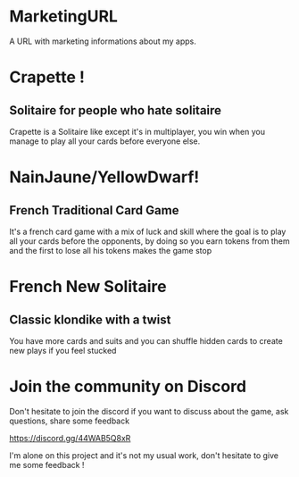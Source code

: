 # MarketingURL
A URL with marketing informations about my apps.

# Crapette ! 

## Solitaire for people who hate solitaire
Crapette is a Solitaire like except it's in multiplayer, you win when you manage to play all your cards before everyone else.


# NainJaune/YellowDwarf! 

## French Traditional Card Game
It's a french card game with a mix of luck and skill where the goal is to play all your cards before the opponents, by doing so you earn tokens from them and the first to lose all his tokens makes the game stop

# French New Solitaire
## Classic klondike with a twist
You have more cards and suits and you can shuffle hidden cards to create new plays if you feel stucked


# Join the community on Discord 

Don't hesitate to join the discord if you want to discuss about the game, ask questions, share some feedback

https://discord.gg/44WAB5Q8xR

I'm alone on this project and it's not my usual work, don't hesitate to give me some feedback !

